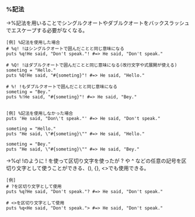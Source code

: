 ### %記法
→%記法を用いることでシングルクオートやダブルクオートをバックスラッシュでエスケープする必要がなくなる。
```
[例] %記法を使用した場合
# %q! !はシングルクオートで囲んだことと同じ意味になる
puts %q!He said, "Don't speak."! #=> He said, "Don't speak."

# %Q! !はダブルクオートで囲んだことと同じ意味になる(改行文字や式展開が使える)
someting = "Hello."
puts %Q!He said, "#{someting}"! #=> He said, "Hello."

# %! !もダブルクオートで囲んだことと同じ意味になる
someting = "Bey."
puts %!He said, "#{someting}"! #=> He said, "Bey."


[例] %記法を使用しなかった場合
puts 'He said, "Don\'t speak."' #=> He said, "Don't speak."

someting = "Hello."
puts "He said, \"#{someting}\"" #=> He said, "Hello."

someting = "Bey."
puts "He said, \"#{someting}\"" #=> He said, "Bey."
```

→%q! !のように ! を使って区切り文字を使ったが ? や ^ などの任意の記号を区切り文字として使うことができる、(), {}, <>でも使用できる。
```
[例]
# ?を区切り文字として使用
puts %q?He said, "Don't speak."? #=> He said, "Don't speak."

# <>を区切り文字として使用
puts %q<He said, "Don't speak."> #=> He said, "Don't speak."
```
